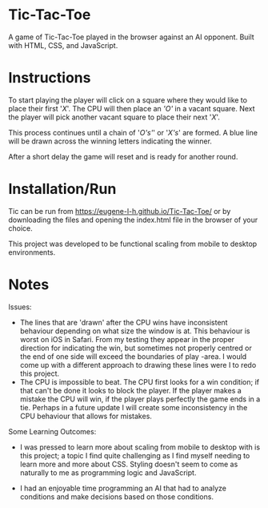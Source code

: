 # Tic-Tac-Toe
A game of Tic-Tac-Toe played in the browser against an AI opponent. Built with
HTML, CSS, and JavaScript.

# Instructions
To start playing the player will click on a square where they would like to place their
first '*X*'. The CPU will then place an *'O'* in a vacant square. Next the
player will pick another vacant square to place their next '*X*'.

This process continues until a chain of '*O's'*' or '*X's*' are formed. A blue
line will be drawn across the winning letters indicating the winner.

After a short delay the game will reset and is ready for another round.

# Installation/Run
Tic can be run from https://eugene-l-h.github.io/Tic-Tac-Toe/ or by
downloading the files and opening the index.html file in the browser of your
choice. 

This project was developed to be functional scaling from mobile to desktop
environments. 

# Notes
Issues: 
- The lines that are 'drawn' after the CPU wins have inconsistent behaviour
  depending on what size the window is at. This behaviour is worst on iOS in
  Safari. 
    From my testing they appear in the proper direction for indicating the win,
  but sometimes not properly centred or the end of one side will exceed the boundaries of play -area.
    I would come up with a different approach to drawing these lines were I to
  redo this project.
- The CPU is impossible to beat. The CPU first looks for a win condition; if that
  can't be done it looks to block the player. If the player makes a mistake the
  CPU will win, if the player plays perfectly the game ends in a tie.
    Perhaps in a future update I will create some inconsistency in the CPU
  behaviour that allows for mistakes.

Some Learning Outcomes:
- I was pressed to learn more about scaling from mobile to desktop with is this
project; a topic I find quite challenging as I find myself needing to learn more
and more about CSS. Styling doesn't seem to come as naturally to me as
programming logic and JavaScript.

- I had an enjoyable time programming an AI that had to analyze conditions and make
decisions based on those conditions. 

